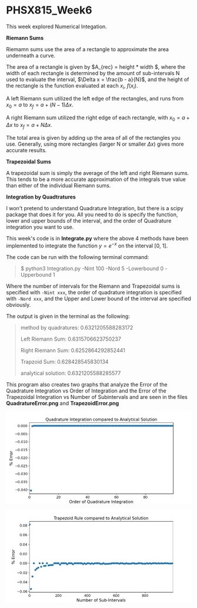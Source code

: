 # PHSX815_Week6

This week explored Numerical Integation.

**Riemann Sums**

Riemamn sums use  the area of a rectangle to approximate the area underneath a curve. 

The area of a rectangle is given by $A_{rec} = height * width $, where the width of each rectangle is determined by the amount of sub-intervals N used to evaluate the interval, $\Delta x = \frac{b - a}{N}$, and the height of the rectangle is the function evaluated at each $x_{i}$, $f(x_{i})$. 

A left Riemann sum utilized the left edge of the rectangles, and runs from $x_{0} = a$ to $x_{f} = a + (N-1) \Delta x$.

A right Riemann sum utilized the right edge of each rectangle, with $x_{0} = a + \Delta x$ to $x_{f} = a + N \Delta x$.

The total area is given by adding up the area of all of the rectangles you use. Generally, using more rectangles (larger N or smaller $\Delta x$) gives more accurate results. 

**Trapezoidal Sums**

A trapezoidal sum is simply the average of the left and right Riemann sums. This tends to be a more accurate approximation of the integrals true value than either of the individual Riemann sums. 

**Integration by Quadtratures** 

I won't pretend to understand Quadrature Integration, but there is a scipy package that does it for you. All you need to do is specify the function, lower and upper bounds of the interval, and the order of Quadrature integration you want to use. 

This week's code is in **Integrate.py** where the above 4 methods have been implemented to integrate the function $y = e^{-x}$ on the interval [0, 1]. 

The code can be run with the following terminal command:

>$ python3 Integration.py -Nint 100 -Nord 5 -Lowerbound 0 -Upperbound 1

Where the number of intervals for the Riemann and Trapezoidal sums is specified with `-Nint xxx`, the order of quadrature integration is specified with `-Nord xxx`, and the Upper and Lower bound of the interval are specified obviously. 

The output is given in the terminal as the following: 

>method by quadratures: 0.6321205588283172
>
>Left Riemann Sum: 0.6315706623750237
>
>Right Riemann Sum: 0.6252864292852441
>
>Trapzoid Sum: 0.628428545830134
>
>analytical solution: 0.6321205588285577

This program also creates two graphs that analyze the Error of the Quadrature Integration vs Order of Integration and the Error of the Trapezoidal Integration vs Number of Subintervals and are seen in the files **QuadratureError.png** and **TrapezoidError.png**

![QuadratureError.png](https://github.com/DJDdawg/PHSX815_Week6/blob/main/QuadratureError.png)


![TrapezoidError.png](https://github.com/DJDdawg/PHSX815_Week6/blob/main/TrapezoidError.png)


